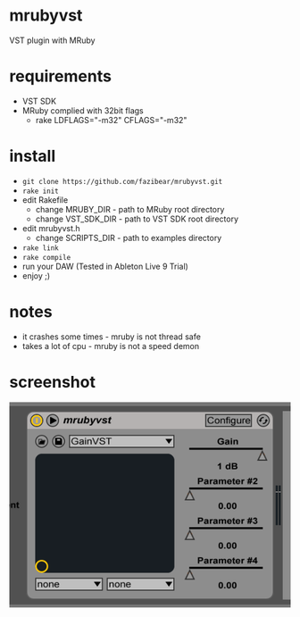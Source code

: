 # mrubyvst
VST plugin with MRuby

# requirements
- VST SDK
- MRuby complied with 32bit flags
  - rake LDFLAGS="-m32" CFLAGS="-m32"

# install
- `git clone https://github.com/fazibear/mrubyvst.git`
- `rake init`
- edit Rakefile
  - change MRUBY_DIR - path to MRuby root directory
  - change VST_SDK_DIR - path to VST SDK root directory
- edit mrubyvst.h
  - change SCRIPTS_DIR - path to examples directory
- `rake link`
- `rake compile`
- run your DAW (Tested in Ableton Live 9 Trial)
- enjoy ;)

# notes
- it crashes some times - mruby is not thread safe
- takes a lot of cpu - mruby is not a speed demon

# screenshot
![](/screenshot.png?raw=true "screenshot")
